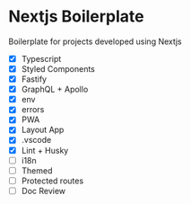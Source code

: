 # Nextjs Boilerplate

Boilerplate for projects developed using Nextjs

- [x] Typescript
- [x] Styled Components
- [x] Fastify
- [x] GraphQL + Apollo
- [x] env
- [x] errors
- [x] PWA
- [x] Layout App
- [x] .vscode
- [x] Lint + Husky
- [ ] i18n
- [ ] Themed
- [ ] Protected routes
- [ ] Doc Review
